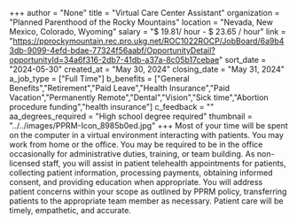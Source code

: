 +++
author = "None"
title = "Virtual Care Center Assistant"
organization = "Planned Parenthood of the Rocky Mountains"
location = "Nevada, New Mexico, Colorado, Wyoming"
salary = "$ 19.81/ hour - $ 23.65 / hour"
link = "https://pprockymountain.rec.pro.ukg.net/ROC1022ROCP/JobBoard/6a9b43db-9099-4efd-bdae-77324f56aabf/OpportunityDetail?opportunityId=34a6f316-2db7-41db-a37a-8c05b17cebae"
sort_date = "2024-05-30"
created_at = "May 30, 2024"
closing_date = "May 31, 2024"
a_job_type = ["Full Time"]
b_benefits = ["General Benefits","Retirement","Paid Leave","Health Insurance","Paid Vacation","Permanently Remote","Dental","Vision","Sick time","Abortion procedure funding","health insurance"]
c_feedback = ""
aa_degrees_required = "High school degree required"
thumbnail = "../../images/PPRM-Icon_8985b0ed.jpg"
+++
Most of your time will be spent on the computer in a virtual environment interacting with patients. You may work from home or the office. You may be required to be in the office occasionally for administrative duties, training, or team building. As non-licensed staff, you will assist in patient telehealth appointments for patients, collecting patient information, processing payments, obtaining informed consent, and providing education when appropriate. You will address patient concerns within your scope as outlined by PPRM policy, transferring patients to the appropriate team member as necessary. Patient care will be timely, empathetic, and accurate.